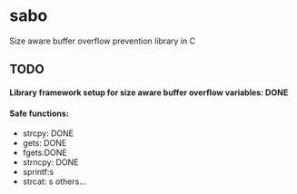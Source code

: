 # sabo
Size aware buffer overflow prevention library in C

## TODO

#### Library framework setup for size aware buffer overflow variables: DONE

#### Safe functions:
+ strcpy: DONE
+ gets: DONE
+ fgets:DONE
+ strncpy: DONE
+ sprintf:s
+ strcat: s
others...
